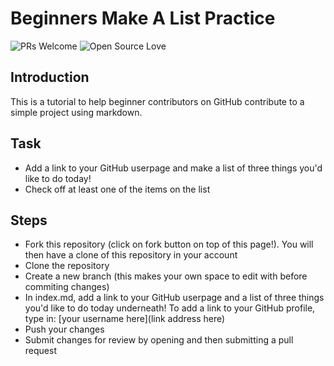 # Beginners Make A List Practice
![PRs Welcome](https://img.shields.io/badge/PRs-welcome-brightgreen.svg?style=flat-square)
![Open Source Love](https://badges.frapsoft.com/os/v2/open-source.svg?v=103)

## Introduction

This is a tutorial to help beginner contributors on GitHub contribute to a simple project using markdown.

## Task

 - Add a link to your GitHub userpage and make a list of three things you'd like to do today!
 - Check off at least one of the items on the list

## Steps

- Fork this repository (click on fork button on top of this page!). You will then have a clone of this repository in your account
- Clone the repository
- Create a new branch (this makes your own space to edit with before commiting changes)
- In index.md, add a link to your GitHub userpage and a list of three things you'd like to do today underneath!
To add a link to your GitHub profile, type in: [your username here](link address here)
- Push your changes
- Submit changes for review by opening and then submitting a pull request
